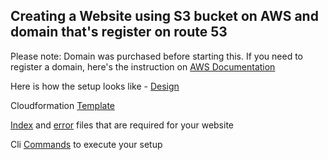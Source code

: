 ## Creating a Website using S3 bucket on AWS and domain that's register on route 53


Please note: Domain was purchased before starting this. If you need to register a domain, here's the instruction on [AWS Documentation](https://docs.aws.amazon.com/Route53/latest/DeveloperGuide/domain-register.html)

Here is how the setup looks like - [Design](https://github.com/gsidhu13/Projects/blob/29de821dfe9356077c8bd372371def16556cf06e/WebsiteUsingS3&Route53/website.yaml)

Cloudformation [Template](WebsiteUsingS3&Route53/website.yaml) 

[Index](https://github.com/gsidhu13/Projects/blob/29de821dfe9356077c8bd372371def16556cf06e/WebsiteUsingS3&Route53/index.html) and [error](https://github.com/gsidhu13/Projects/blob/29de821dfe9356077c8bd372371def16556cf06e/WebsiteUsingS3&Route53/error.html) files that are required for your website

Cli [Commands](https://github.com/gsidhu13/Projects/blob/29de821dfe9356077c8bd372371def16556cf06e/WebsiteUsingS3&Route53/Cli_commands.md) to execute your setup
